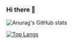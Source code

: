 ### Hi there 👋

<!--
**GianFederico/GianFederico** is a ✨ _special_ ✨ repository because its `README.md` (this file) appears on your GitHub profile.

Here are some ideas to get you started:

- 🔭 I’m currently working on ...
- 🌱 I’m currently learning ...
- 👯 I’m looking to collaborate on ...
- 🤔 I’m looking for help with ...
- 💬 Ask me about ...
- 📫 How to reach me: ...
- 😄 Pronouns: ...
- ⚡ Fun fact: ...
-->

![Anurag's GitHub stats](https://github-readme-stats.vercel.app/api?username=GianFederico&theme=codeSTACKr&show_icons=true)

[![Top Langs](https://github-readme-stats.vercel.app/api/top-langs/?username=GianFederico&layout=compact)](https://github.com/anuraghazra/github-readme-stats)
